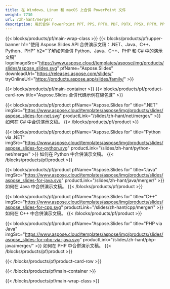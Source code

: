```yaml
---
title: 在 Windows、Linux 和 macOS 上合併 PowerPoint 文件
weight: 7730
url: /zh-hant/merger/
description: 用於合併 PowerPoint PPT、PPS、PPTX、PDF、POTX、PPSX、PPTM、PPSM、POTM、ODP 和 OTP 的 API
---
```


{{< blocks/products/pf/main-wrap-class >}}
{{< blocks/products/pf/upper-banner h1="使用 Aspose.Slides API 合併演示文稿：.NET、Java、C++、Python、PHP" h2="了解如何合併 Python、Java、C++、PHP 和 C# 中的演示文稿" logoImageSrc="https://www.aspose.cloud/templates/aspose/img/products/slides/aspose_slides.svg" pfName="Aspose.Slides" downloadUrl="https://releases.aspose.com/slides/" tryOnlineUrl="https://products.aspose.app/slides/family/" >}}

{{< blocks/products/pf/main-container >}}
{{< blocks/products/pf/product-card-row title="Aspose.Slides 合併代碼示例在線包含" >}}

{{< blocks/products/pf/product pfName="Aspose.Slides for" title=".NET" imgSrc="https://www.aspose.cloud/templates/aspose/img/products/slides/aspose_slides-for-net.svg" productLink="/slides/zh-hant/net/merger/" >}}
如何在 C# 中合併演示文稿。
{{< /blocks/products/pf/product >}}

{{< blocks/products/pf/product pfName="Aspose.Slides for" title="Python via .NET" imgSrc="https://www.aspose.cloud/templates/aspose/img/products/slides/aspose_slides-for-python.svg" productLink="/slides/zh-hant/python-net/merge/" >}}
如何在 Python 中合併演示文稿。
{{< /blocks/products/pf/product >}}

{{< blocks/products/pf/product pfName="Aspose.Slides for" title="Java" imgSrc="https://www.aspose.cloud/templates/aspose/img/products/slides/aspose_slides-for-java.svg" productLink="/slides/zh-hant/java/merger/" >}}
如何在 Java 中合併演示文稿。
{{< /blocks/products/pf/product >}}

{{< blocks/products/pf/product pfName="Aspose.Slides for" title="C++" imgSrc="https://www.aspose.cloud/templates/aspose/img/products/slides/aspose_slides-for-cpp.svg" productLink="/slides/zh-hant/cpp/merger/" >}}
如何在 C++ 中合併演示文稿。
{{< /blocks/products/pf/product >}}

{{< blocks/products/pf/product pfName="Aspose.Slides for" title="PHP via Java" imgSrc="https://www.aspose.cloud/templates/aspose/img/products/slides/aspose_slides-for-php-via-java.svg" productLink="/slides/zh-hant/php-java/merger/" >}}
如何在 PHP 中合併演示文稿。
{{< /blocks/products/pf/product >}}

{{< /blocks/products/pf/product-card-row >}}

{{< /blocks/products/pf/main-container >}}

{{< /blocks/products/pf/main-wrap-class >}}
